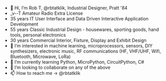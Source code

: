 - 👋 Hi, I’m Rob T, @rbtatklik, Industrial Designer, Pratt '84
- _v--T  Amateur Radio Extra License
- 35 years IT User Interface and Data Driven Interactive Application Development
- 55 years Classic Industrial Design - housewares, sporting goods, hand tools, personal electronics
- 30 years Commercial Interior, Fixture, Display and Exhibit Design 
- 👀 I’m interested in machine learning, microprocessors, sensors, DIY synthesizers, electronic music, RF communications (HF, VHF/UHF, Wifi, Bluetooth, Microwave, LoRa)
- 🌱 I’m currently learning Python, MicroPython, CircuitPython, C#
- 💞️ I’m looking to collaborate on any of the above
- 📫 How to reach me -> @rbtatklik

<!---
rbtatklik/rbtatklik is a ✨ special ✨ repository because its `README.md` (this file) appears on your GitHub profile.
You can click the Preview link to take a look at your changes.
--->
